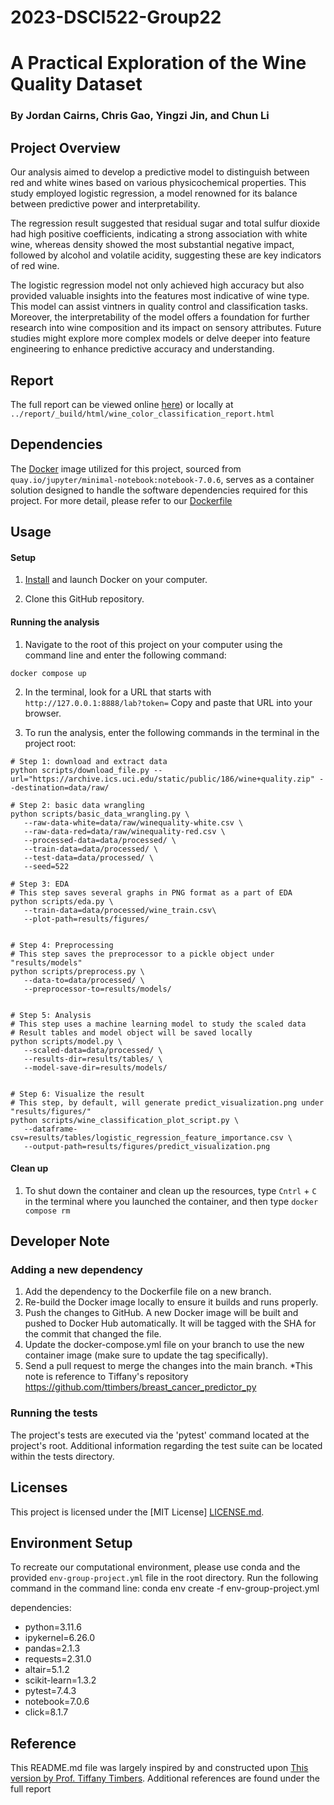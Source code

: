 # 2023-DSCI522-Group22
# A Practical Exploration of the Wine Quality Dataset
### By Jordan Cairns, Chris Gao, Yingzi Jin, and Chun Li

## Project Overview
Our analysis aimed to develop a predictive model to distinguish between red and white wines based on various physicochemical properties. This study employed logistic regression, a model renowned for its balance between predictive power and interpretability.

The regression result suggested that residual sugar and total sulfur dioxide had high positive coefficients, indicating a strong association with white wine, whereas density showed the most substantial negative impact, followed by alcohol and volatile acidity, suggesting these are key indicators of red wine.

The logistic regression model not only achieved high accuracy but also provided valuable insights into the features most indicative of wine type. This model can assist vintners in quality control and classification tasks. Moreover, the interpretability of the model offers a foundation for further research into wine composition and its impact on sensory attributes. Future studies might explore more complex models or delve deeper into feature engineering to enhance predictive accuracy and understanding.

## Report
The full report can be viewed online [here](https://github.com/UBC-MDS/2023-DSCI522-Group22/blob/main/report/wine_color_classification_report.ipynb)) or locally at `../report/_build/html/wine_color_classification_report.html`

## Dependencies
The [Docker](https://www.docker.com/) image utilized for this project, sourced from `quay.io/jupyter/minimal-notebook:notebook-7.0.6`, serves as a container solution designed to handle the software dependencies required for this project. For more detail, please refer to our [Dockerfile](https://github.com/UBC-MDS/2023-DSCI522-Group22/blob/main/Dockerfile)

## Usage

#### Setup

1. [Install](https://www.docker.com/get-started/) 
and launch Docker on your computer.

2. Clone this GitHub repository.

#### Running the analysis

1. Navigate to the root of this project on your computer using the
   command line and enter the following command:

``` 
docker compose up
```
2. In the terminal, look for a URL that starts with 
`http://127.0.0.1:8888/lab?token=` 
Copy and paste that URL into your browser.

3. To run the analysis,
enter the following commands in the terminal in the project root:

```
# Step 1: download and extract data
python scripts/download_file.py --url="https://archive.ics.uci.edu/static/public/186/wine+quality.zip" --destination=data/raw/

# Step 2: basic data wrangling
python scripts/basic_data_wrangling.py \
   --raw-data-white=data/raw/winequality-white.csv \
   --raw-data-red=data/raw/winequality-red.csv \
   --processed-data=data/processed/ \
   --train-data=data/processed/ \
   --test-data=data/processed/ \
   --seed=522

# Step 3: EDA
# This step saves several graphs in PNG format as a part of EDA
python scripts/eda.py \
   --train-data=data/processed/wine_train.csv\
   --plot-path=results/figures/


# Step 4: Preprocessing
# This step saves the preprocessor to a pickle object under "results/models"
python scripts/preprocess.py \
   --data-to=data/processed/ \
   --preprocessor-to=results/models/


# Step 5: Analysis
# This step uses a machine learning model to study the scaled data
# Result tables and model object will be saved locally
python scripts/model.py \
   --scaled-data=data/processed/ \
   --results-dir=results/tables/ \
   --model-save-dir=results/models/


# Step 6: Visualize the result
# This step, by default, will generate predict_visualization.png under "results/figures/"
python scripts/wine_classification_plot_script.py \
   --dataframe-csv=results/tables/logistic_regression_feature_importance.csv \
   --output-path=results/figures/predict_visualization.png

```

#### Clean up

1. To shut down the container and clean up the resources, 
type `Cntrl` + `C` in the terminal
where you launched the container, and then type `docker compose rm`

## Developer Note
### Adding a new dependency
1. Add the dependency to the Dockerfile file on a new branch.
2. Re-build the Docker image locally to ensure it builds and runs properly.
3. Push the changes to GitHub. A new Docker image will be built and pushed to Docker Hub automatically. It will be tagged with the SHA for the commit that changed the file.
4. Update the docker-compose.yml file on your branch to use the new container image (make sure to update the tag specifically).
5. Send a pull request to merge the changes into the main branch.
*This note is reference to Tiffany's repository https://github.com/ttimbers/breast_cancer_predictor_py

### Running the tests
The project's tests are executed via the 'pytest' command located at the project's root. Additional information regarding the test suite can be located within the tests directory.

## Licenses
This project is licensed under the [MIT License] [LICENSE.md](https://github.com/UBC-MDS/2023-DSCI522-Group22/blob/main/LICENSE).

## Environment Setup
To recreate our computational environment, please use conda and the provided `env-group-project.yml` file in the root directory. Run the following command in the command line:
conda env create -f env-group-project.yml

dependencies:
  - python=3.11.6
  - ipykernel=6.26.0
  - pandas=2.1.3
  - requests=2.31.0
  - altair=5.1.2
  - scikit-learn=1.3.2
  - pytest=7.4.3
  - notebook=7.0.6
  - click=8.1.7

## Reference
This README.md file was largely inspired by and constructed upon [This version by Prof. Tiffany Timbers](https://github.com/ttimbers/breast_cancer_predictor_py/blob/v1.0.0/README.md).
Additional references are found under the full report
